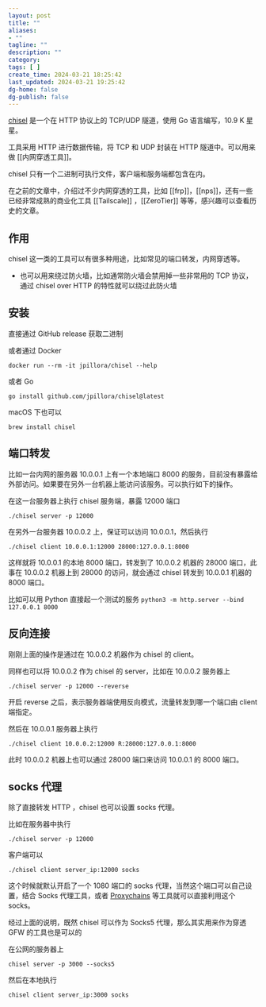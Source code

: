 ```yaml
---
layout: post
title: ""
aliases:
- ""
tagline: ""
description: ""
category: 
tags: [ ]
create_time: 2024-03-21 18:25:42
last_updated: 2024-03-21 19:25:42
dg-home: false
dg-publish: false
---
```


[chisel](https://github.com/jpillora/chisel) 是一个在 HTTP 协议上的 TCP/UDP 隧道，使用 Go 语言编写，10.9 K 星星。

工具采用 HTTP 进行数据传输，将 TCP 和 UDP 封装在 HTTP 隧道中。可以用来做 [[内网穿透工具]]。

chisel 只有一个二进制可执行文件，客户端和服务端都包含在内。

在之前的文章中，介绍过不少内网穿透的工具，比如 [[frp]]，[[nps]]，还有一些已经非常成熟的商业化工具 [[Tailscale]] ，[[ZeroTier]] 等等，感兴趣可以查看历史的文章。

## 作用

chisel 这一类的工具可以有很多种用途，比如常见的端口转发，内网穿透等。

- 也可以用来绕过防火墙，比如通常防火墙会禁用掉一些非常用的 TCP 协议，通过 chisel over HTTP 的特性就可以绕过此防火墙

## 安装

直接通过 GitHub release 获取二进制

或者通过 Docker

```
docker run --rm -it jpillora/chisel --help
```

或者 Go

```
go install github.com/jpillora/chisel@latest
```

macOS 下也可以

```
brew install chisel
```


## 端口转发

比如一台内网的服务器 10.0.0.1 上有一个本地端口 8000 的服务，目前没有暴露给外部访问。如果要在另外一台机器上能访问该服务。可以执行如下的操作。

在这一台服务器上执行 chisel 服务端，暴露 12000 端口

```
./chisel server -p 12000
```

在另外一台服务器 10.0.0.2 上，保证可以访问 10.0.0.1，然后执行

```
./chisel client 10.0.0.1:12000 28000:127.0.0.1:8000
```

这样就将 10.0.0.1 的本地 8000 端口，转发到了 10.0.0.2 机器的 28000 端口，此事在 10.0.0.2 机器上到 28000 的访问，就会通过 chisel 转发到 10.0.0.1 机器的 8000 端口。

比如可以用 Python 直接起一个测试的服务 `python3 -m http.server --bind 127.0.0.1 8000`

## 反向连接

刚刚上面的操作是通过在 10.0.0.2 机器作为 chisel 的 client。

同样也可以将 10.0.0.2 作为 chisel 的 server，比如在 10.0.0.2 服务器上

```
./chisel server -p 12000 --reverse
```

开启 reverse 之后，表示服务器端使用反向模式，流量转发到哪一个端口由 client 端指定。

然后在 10.0.0.1 服务器上执行

```
./chisel client 10.0.0.2:12000 R:28000:127.0.0.1:8000
```

此时 10.0.0.2 机器上也可以通过 28000 端口来访问 10.0.0.1 的 8000 端口。

## socks 代理

除了直接转发 HTTP ，chisel 也可以设置 socks 代理。

比如在服务器中执行

```
./chisel server -p 12000
```

客户端可以

```
./chisel client server_ip:12000 socks
```

这个时候就默认开启了一个 1080 端口的 socks 代理，当然这个端口可以自己设置，结合 Socks 代理工具，或者 [Proxychains](https://einverne.github.io/post/2017/02/terminal-sock5-proxy.html) 等工具就可以直接利用这个 socks。

经过上面的说明，既然 chisel 可以作为 Socks5 代理，那么其实用来作为穿透 GFW 的工具也是可以的

在公网的服务器上

```
chisel server -p 3000 --socks5
```

然后在本地执行

```
chisel client server_ip:3000 socks
```